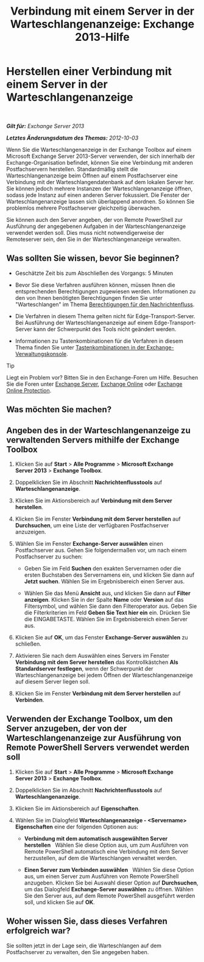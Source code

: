﻿---
title: 'Verbindung mit einem Server in der Warteschlangenanzeige: Exchange 2013-Hilfe'
TOCTitle: Herstellen einer Verbindung mit einem Server in der Warteschlangenanzeige
ms:assetid: 6c1ad574-9ab5-4dcc-9398-ec10eca4fd11
ms:mtpsurl: https://technet.microsoft.com/de-de/library/Aa998669(v=EXCHG.150)
ms:contentKeyID: 50475893
ms.date: 04/24/2018
mtps_version: v=EXCHG.150
ms.translationtype: HT
---

# Herstellen einer Verbindung mit einem Server in der Warteschlangenanzeige

 

_**Gilt für:** Exchange Server 2013_

_**Letztes Änderungsdatum des Themas:** 2012-10-03_

Wenn Sie die Warteschlangenanzeige in der Exchange Toolbox auf einem Microsoft Exchange Server 2013-Server verwenden, der sich innerhalb der Exchange-Organisation befindet, können Sie eine Verbindung mit anderen Postfachservern herstellen. Standardmäßig stellt die Warteschlangenanzeige beim Öffnen auf einem Postfachserver eine Verbindung mit der Warteschlangendatenbank auf dem lokalen Server her. Sie können jedoch mehrere Instanzen der Warteschlangenanzeige öffnen, sodass jede Instanz auf einen anderen Server fokussiert. Die Fenster der Warteschlangenanzeige lassen sich überlappend anordnen. So können Sie problemlos mehrere Postfachserver gleichzeitig überwachen.

Sie können auch den Server angeben, der von Remote PowerShell zur Ausführung der angegebenen Aufgaben in der Warteschlangenanzeige verwendet werden soll. Dies muss nicht notwendigerweise der Remoteserver sein, den Sie in der Warteschlangenanzeige verwalten.

## Was sollten Sie wissen, bevor Sie beginnen?

  - Geschätzte Zeit bis zum Abschließen des Vorgangs: 5 Minuten

  - Bevor Sie diese Verfahren ausführen können, müssen Ihnen die entsprechenden Berechtigungen zugewiesen werden. Informationen zu den von Ihnen benötigten Berechtigungen finden Sie unter "Warteschlangen" im Thema [Berechtigungen für den Nachrichtenfluss](mail-flow-permissions-exchange-2013-help.md).

  - Die Verfahren in diesem Thema gelten nicht für Edge-Transport-Server. Bei Ausführung der Warteschlangenanzeige auf einem Edge-Transport-Server kann der Schwerpunkt des Tools nicht geändert werden.

  - Informationen zu Tastenkombinationen für die Verfahren in diesem Thema finden Sie unter [Tastenkombinationen in der Exchange-Verwaltungskonsole](keyboard-shortcuts-in-the-exchange-admin-center-exchange-online-protection-help.md).


> [!TIP]
> Liegt ein Problem vor? Bitten Sie in den Exchange-Foren um Hilfe. Besuchen Sie die Foren unter <A href="https://go.microsoft.com/fwlink/p/?linkid=60612">Exchange Server</A>, <A href="https://go.microsoft.com/fwlink/p/?linkid=267542">Exchange Online</A> oder <A href="https://go.microsoft.com/fwlink/p/?linkid=285351">Exchange Online Protection</A>.



## Was möchten Sie machen?

## Angeben des in der Warteschlangenanzeige zu verwaltenden Servers mithilfe der Exchange Toolbox

1.  Klicken Sie auf **Start** \> **Alle Programme** \> **Microsoft Exchange Server 2013** \> **Exchange Toolbox**.

2.  Doppelklicken Sie im Abschnitt **Nachrichtenflusstools** auf **Warteschlangenanzeige**.

3.  Klicken Sie im Aktionsbereich auf **Verbindung mit dem Server herstellen**.

4.  Klicken Sie im Fenster **Verbindung mit dem Server herstellen** auf **Durchsuchen**, um eine Liste der verfügbaren Postfachserver anzuzeigen.

5.  Wählen Sie im Fenster **Exchange-Server auswählen** einen Postfachserver aus. Gehen Sie folgendermaßen vor, um nach einem Postfachserver zu suchen:
    
      - Geben Sie im Feld **Suchen** den exakten Servernamen oder die ersten Buchstaben des Servernamens ein, und klicken Sie dann auf **Jetzt suchen**. Wählen Sie im Ergebnisbereich einen Server aus.
    
      - Wählen Sie das Menü **Ansicht** aus, und klicken Sie dann auf **Filter anzeigen**. Klicken Sie in der Spalte **Name** oder **Version** auf das Filtersymbol, und wählen Sie dann den Filteroperator aus. Geben Sie die Filterkriterien im Feld **Geben Sie Text hier ein** ein. Drücken Sie die EINGABETASTE. Wählen Sie im Ergebnisbereich einen Server aus.

6.  Klicken Sie auf **OK**, um das Fenster **Exchange-Server auswählen** zu schließen.

7.  Aktivieren Sie nach dem Auswählen eines Servers im Fenster **Verbindung mit dem Server herstellen** das Kontrollkästchen **Als Standardserver festlegen**, wenn der Schwerpunkt der Warteschlangenanzeige bei jedem Öffnen der Warteschlangenanzeige auf diesem Server liegen soll.

8.  Klicken Sie im Fenster **Verbindung mit dem Server herstellen** auf **Verbinden**.

## Verwenden der Exchange Toolbox, um den Server anzugeben, der von der Warteschlangenanzeige zur Ausführung von Remote PowerShell Servers verwendet werden soll

1.  Klicken Sie auf **Start** \> **Alle Programme** \> **Microsoft Exchange Server 2013** \> **Exchange Toolbox**.

2.  Doppelklicken Sie im Abschnitt **Nachrichtenflusstools** auf **Warteschlangenanzeige**.

3.  Klicken Sie im Aktionsbereich auf **Eigenschaften**.

4.  Wählen Sie im Dialogfeld **Warteschlangenanzeige - \<Servername\> Eigenschaften** eine der folgenden Optionen aus:
    
      - **Verbindung mit dem automatisch ausgewählten Server herstellen**   Wählen Sie diese Option aus, um zum Ausführen von Remote PowerShell automatisch eine Verbindung mit dem Server herzustellen, auf dem die Warteschlangen verwaltet werden.
    
      - **Einen Server zum Verbinden auswählen**   Wählen Sie diese Option aus, um einen Server zum Ausführen von Remote PowerShell anzugeben. Klicken Sie bei Auswahl dieser Option auf **Durchsuchen**, um das Dialogfeld **Exchange-Server auswählen** zu öffnen. Wählen Sie den Server aus, auf dem Remote PowerShell ausgeführt werden soll, und klicken Sie auf **OK**.

## Woher wissen Sie, dass dieses Verfahren erfolgreich war?

Sie sollten jetzt in der Lage sein, die Warteschlangen auf dem Postfachserver zu verwalten, den Sie angegeben haben.

